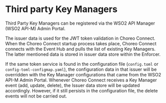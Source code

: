 # Third party Key Managers

Third Party Key Managers can be registered via the WSO2 API Manager (WSO2 API-M) Admin Portal. 

The issuer data is used for the JWT token validation in Choreo Connect. When the Choreo Connect startup process takes place, Choreo Connect connects with the Event Hub and pulls the list of existing Key Managers. The latter mentioned data is stored in issuer data store within the Enforcer. 

If the same token service is found in the configuration file (`config.toml` or `config-toml-configmap.yaml`), the configuration data in that issuer will be overridden with the Key Manager configurations that came from the WSO2 API-M Admin Portal. Whenever Choreo Connect receives a Key Manager event (add, update, delete), the Issuer data store will be updated accordingly. However, if it still persists in the configuration file, the delete events will not be carried out.
